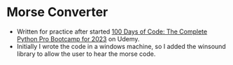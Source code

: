 
# Morse Converter

* Written for practice after started [100 Days of Code: The Complete Python Pro Bootcamp for 2023](https://www.udemy.com/course/100-days-of-code/) on Udemy.  
* Initially I wrote the code in a windows machine, so I added the winsound library to allow the user to hear the morse code.